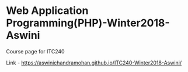 # Web Application Programming(PHP)-Winter2018-Aswini
Course page for ITC240 

Link - https://aswinichandramohan.github.io/ITC240-Winter2018-Aswini/
